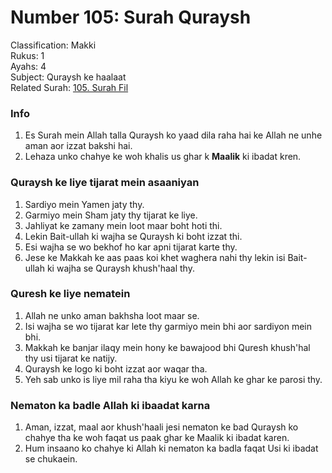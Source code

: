 # Number 105: Surah Quraysh

Classification: Makki  
Rukus: 1  
Ayahs: 4  
Subject: Quraysh ke haalaat  
Related Surah: [105. Surah Fil](105_Surah_Fil.md)

### Info

1. Es Surah mein Allah talla Quraysh ko yaad dila raha hai ke Allah ne unhe aman aor izzat bakshi hai.
2. Lehaza unko chahye ke woh khalis us ghar k **Maalik** ki ibadat kren.

### Quraysh ke liye tijarat mein asaaniyan

1. Sardiyo mein Yamen jaty thy.
2. Garmiyo mein Sham jaty thy tijarat ke liye.
3. Jahliyat ke zamany mein loot maar boht hoti thi.
4. Lekin Bait-ullah ki wajha se Quraysh ki boht izzat thi.
5. Esi wajha se wo bekhof ho kar apni tijarat karte thy.
6. Jese ke Makkah ke aas paas koi khet waghera nahi thy lekin isi Bait-ullah ki wajha se Quraysh khush'haal thy.

### Quresh ke liye nematein

1. Allah ne unko aman bakhsha loot maar se.
2. Isi wajha se wo tijarat kar lete thy garmiyo mein bhi aor sardiyon mein bhi.
3. Makkah ke banjar ilaqy mein hony ke bawajood bhi Quresh khush'hal thy usi tijarat ke natijy.
4. Quraysh ke logo ki boht izzat aor waqar tha.
5. Yeh sab unko is liye mil raha tha kiyu ke woh Allah ke ghar ke parosi thy.

### Nematon ka badle Allah ki ibaadat karna

1. Aman, izzat, maal aor khush'haali jesi nematon ke bad Quraysh ko chahye tha ke woh faqat us paak ghar ke Maalik ki ibadat karen.
2. Hum insaano ko chahye ki Allah ki nematon ka badla faqat Usi ki ibadat se chukaein.
